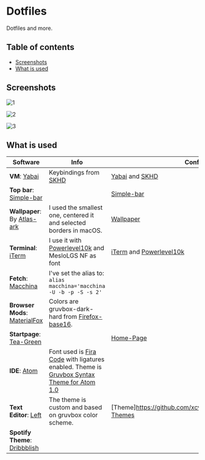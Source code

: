 # Dotfiles
Dotfiles and more.

## Table of contents

- [Screenshots](#screenshots)
- [What is used](#what-is-used)

## Screenshots

![1](https://raw.githubusercontent.com/xcvzn/dotfiles/main/screenshots/1.png)

![2](https://raw.githubusercontent.com/xcvzn/dotfiles/main/screenshots/2.png)

![3](https://raw.githubusercontent.com/xcvzn/dotfiles/main/screenshots/3.png)


## What is used

| Software                                                                                                     	| Info                                                                                                                                                                            	| Config                                                                                                                                            	|
|--------------------------------------------------------------------------------------------------------------	|---------------------------------------------------------------------------------------------------------------------------------------------------------------------------------	|---------------------------------------------------------------------------------------------------------------------------------------------------	|
| **VM**: [Yabai](https://github.com/koekeishiya/yabai)                                                        	| Keybindings from [SKHD](https://github.com/koekeishiya/skhd)                                                                                                                     	| [Yabai](https://github.com/xcvzn/dotfiles/tree/main/.config/yabai) and [SKHD](https://github.com/xcvzn/dotfiles/tree/main/.config/skhd)           	|
| **Top bar**: [Simple-bar](https://github.com/Jean-Tinland/simple-bar)                                        	|                                                                                                                                                                                 	| [Simple-bar](https://github.com/xcvzn/simple-bar)                                                                                                 	|
| **Wallpaper**: By [Atlas-ark](https://www.reddit.com/user/atlas-ark/)                                        	| I used the smallest one, centered it and selected borders in macOS.                                                                                                             	| [Wallpaper](https://github.com/xcvzn/dotfiles/tree/main/wallpapers/gruvbox/gruvbox-abstract/borderless/light)                                     	|
| **Terminal**: [iTerm](https://iterm2.com/)                                                                   	| I use it with [Powerlevel10k](https://github.com/romkatv/powerlevel10k) and MesloLGS NF as font                                                                                 	| [iTerm](https://github.com/xcvzn/dotfiles/blob/main/iterm-config.json) and [Powerlevel10k](https://github.com/xcvzn/dotfiles/blob/main/.p10k.zsh) 	|
| **Fetch**: [Macchina](https://github.com/grtcdr/macchina)                                                    	| I've set the alias to: `alias macchina='macchina -U -b -p -S -s 2'`                                                                                                            	|                                                                                                                                                   	|
| **Browser Mods**: [MaterialFox](https://github.com/muckSponge/MaterialFox)                                   	| Colors are gruvbox-dark-hard from [Firefox-base16](https://github.com/TeddyDD/firefox-base16).                                                                                  	|                                                                                                                                                   	|
| **Startpage**: [Tea-Green](https://github.com/sadparadiseinhell/tea-green)                                   	|                                                                                                                                                                                 	| [Home-Page](https://github.com/xcvzn/Home-Page)                                                                                                   	|
| **IDE**: [Atom](https://github.com/atom/atom)                                                                	| Font used is [Fira Code](https://github.com/tonsky/FiraCode) with ligatures enabled. Theme is [Gruvbox Syntax Theme for Atom 1.0](https://github.com/caleb/gruvbox-syntax-atom) 	|                                                                                                                                                   	|
| **Text Editor**: [Left](https://github.com/hundredrabbits/left)                                              	| The theme is custom and based on gruvbox color scheme.                                                                                                                          	| [Theme]https://github.com/xcvzn/dotfiles/tree/main/Left-Themes                                                                                    	|
| **Spotify Theme**: [Dribbblish](https://github.com/morpheusthewhite/spicetify-themes/tree/master/Dribbblish) 	|                                                                                                                                                                                 	|                                                                                                                                                   	|
